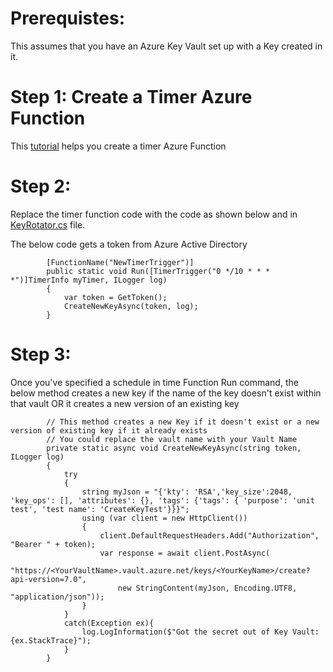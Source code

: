 
# Prerequistes:
This assumes that you have an Azure Key Vault set up with a Key created in it.

# Step 1: Create a Timer Azure Function 
This [tutorial](https://docs.microsoft.com/en-us/azure/azure-functions/functions-create-scheduled-function) helps you create a timer Azure Function

# Step 2:
Replace the timer function code with the code as shown below and in [KeyRotator.cs](KeyRotator.cs) file. 

The below code gets a token from Azure Active Directory
```
        [FunctionName("NewTimerTrigger")]       
        public static void Run([TimerTrigger("0 */10 * * * *")]TimerInfo myTimer, ILogger log)
        {
            var token = GetToken();
            CreateNewKeyAsync(token, log);
        }
```

# Step 3: 
Once you've specified a schedule in time Function Run command, the below method creates a new key if the name of the key doesn't exist within that vault OR it creates a new version of an existing key
```
        // This method creates a new Key if it doesn't exist or a new version of existing key if it already exists
        // You could replace the vault name with your Vault Name
        private static async void CreateNewKeyAsync(string token, ILogger log)
        {
            try 
            {            
                string myJson = "{'kty': 'RSA','key_size':2048, 'key_ops': [], 'attributes': {}, 'tags': {'tags': { 'purpose': 'unit test', 'test name': 'CreateKeyTest'}}}";
                using (var client = new HttpClient())
                {
                    client.DefaultRequestHeaders.Add("Authorization", "Bearer " + token);
                    var response = await client.PostAsync(
                        "https://<YourVaultName>.vault.azure.net/keys/<YourKeyName>/create?api-version=7.0", 
                        new StringContent(myJson, Encoding.UTF8, "application/json"));
                }
            } 
            catch(Exception ex){
                log.LogInformation($"Got the secret out of Key Vault: {ex.StackTrace}");
            }
        }
```